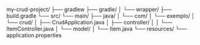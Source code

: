 my-crud-project/
├── gradlew
├── gradle/
│   └── wrapper/
├── build.gradle
└── src/
    └── main/
        ├── java/
        │   └── com/
        │       └── exemplo/
        │           └── crud/
        │               ├── CrudApplication.java
        │               ├── controller/
        │               │   └── ItemController.java
        │               └── model/
        │                   └── Item.java
        └── resources/
            └── application.properties
